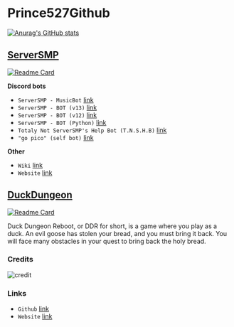 # Prince527Github 

[![Anurag's GitHub stats](https://github-readme-stats.vercel.app/api?username=Prince527Github&show_icons=true&theme=dark)](https://github.com/anuraghazra/github-readme-stats)

## [ServerSMP](https://github.com/Prince527GitHub/ServerSMP)

[![Readme Card](https://github-readme-stats.vercel.app/api/pin/?username=Prince527Github&repo=ServerSMP&show_icons=true&theme=dark)](https://github.com/anuraghazra/github-readme-stats)

**Discord bots**
 - `ServerSMP - MusicBot` [link](https://discord.com/oauth2/authorize?client_id=791051138459762729&permissions=53857345&scope=bot)
 - `ServerSMP - BOT (v13)` [link](https://github.com/Prince527GitHub/ServerSMP/tree/ServerSMP-BOT-(v13))
 - `ServerSMP - BOT (v12)` [link](https://github.com/Prince527GitHub/ServerSMP/tree/ServerSMP-BOT-(v12))
 - `ServerSMP - BOT (Python)` [link](https://github.com/Prince527GitHub/ServerSMP/tree/ServerSMP-BOT-(Python))
 - `Totaly Not ServerSMP's Help Bot (T.N.S.H.B)` [link](https://github.com/Prince527GitHub/ServerSMP/tree/T%C2%B7N%C2%B7S%C2%B7H%C2%B7B)
 - `"go pico" (self bot)` [link](https://github.com/Prince527GitHub/ServerSMP/tree/%22go-pico%22)

**Other**
 - `Wiki` [link](https://github.com/Prince527GitHub/ServerSMP/wiki)
 - `Website` [link](https://serversmp.arpismp.ml/)

## [DuckDungeon](https://github.com/Prince527GitHub/Duck-Dungeon/) 

[![Readme Card](https://github-readme-stats.vercel.app/api/pin/?username=Prince527Github&repo=Duck-Dungeon&show_icons=true&theme=dark)](https://github.com/anuraghazra/github-readme-stats)

Duck Dungeon Reboot, or DDR for short, is a game where you play as a duck. An evil goose has stolen your bread, and you must bring it back. You will face many obstacles in your quest to bring back the holy bread.

### Credits

![credit](https://prince527.reeee.ee/59k1Rg9hk.png)

### Links

- `Github` [link](https://github.com/Prince527GitHub/Duck-Dungeon/)
- `Website` [link](https://duckdevs.me/)
